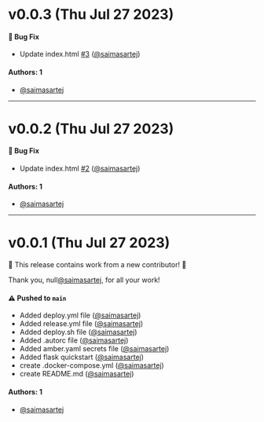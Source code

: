 # v0.0.3 (Thu Jul 27 2023)

#### 🐛 Bug Fix

- Update index.html [#3](https://github.com/saimasartej/container-jjpdpdw/pull/3) ([@saimasartej](https://github.com/saimasartej))

#### Authors: 1

- [@saimasartej](https://github.com/saimasartej)

---

# v0.0.2 (Thu Jul 27 2023)

#### 🐛 Bug Fix

- Update index.html [#2](https://github.com/saimasartej/container-jjpdpdw/pull/2) ([@saimasartej](https://github.com/saimasartej))

#### Authors: 1

- [@saimasartej](https://github.com/saimasartej)

---

# v0.0.1 (Thu Jul 27 2023)

:tada: This release contains work from a new contributor! :tada:

Thank you, null[@saimasartej](https://github.com/saimasartej), for all your work!

#### ⚠️ Pushed to `main`

- Added deploy.yml file ([@saimasartej](https://github.com/saimasartej))
- Added release.yml file ([@saimasartej](https://github.com/saimasartej))
- Added deploy.sh file ([@saimasartej](https://github.com/saimasartej))
- Added .autorc file ([@saimasartej](https://github.com/saimasartej))
- Added amber.yaml secrets file ([@saimasartej](https://github.com/saimasartej))
- Added flask quickstart ([@saimasartej](https://github.com/saimasartej))
- create .docker-compose.yml ([@saimasartej](https://github.com/saimasartej))
- create README.md ([@saimasartej](https://github.com/saimasartej))

#### Authors: 1

- [@saimasartej](https://github.com/saimasartej)
